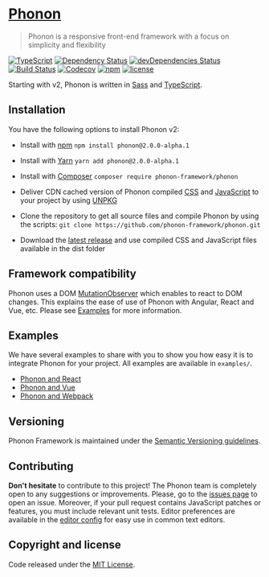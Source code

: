 # [Phonon](https://phonon-framework.github.io)

> Phonon is a responsive front-end framework with a focus on simplicity and flexibility

[![TypeScript](https://badges.frapsoft.com/typescript/code/typescript.svg?v=101)](https://github.com/ellerbrock/typescript-badges/)
[![Dependency Status](https://david-dm.org/phonon-framework/phonon.svg)](https://david-dm.org/phonon-framework/phonon)
[![devDependencies Status](https://david-dm.org/phonon-framework/phonon/dev-status.svg)](https://david-dm.org/phonon-framework/phonon)
[![Build Status](https://img.shields.io/travis/phonon-framework/phonon.svg?style=flat-square)](https://travis-ci.org/phonon-framework/phonon.svg?branch=master)
[![Codecov](https://codecov.io/gh/phonon-framework/phonon/branch/master/graph/badge.svg)](https://codecov.io/gh/phonon-framework/phonon)
[![npm](https://img.shields.io/npm/v/phonon.svg?style=flat-square)]()
[![license](https://img.shields.io/github/license/quark-dev/phonon.svg?style=flat-square)]()

Starting with v2, Phonon is written in [Sass](https://sass-lang.com) and [TypeScript](https://www.typescriptlang.org).


## Installation

You have the following options to install Phonon v2:

- Install with [npm](https://www.npmjs.com/package/phonon) `npm install phonon@2.0.0-alpha.1`
- Install with [Yarn](https://yarnpkg.com/en/package/phonon) `yarn add phonon@2.0.0-alpha.1`
- Install with [Composer](https://packagist.org/packages/phonon-framework/phonon) `composer require phonon-framework/phonon`

- Deliver CDN cached version of Phonon compiled [CSS](https://unpkg.com/phonon@2.0.0-alpha.1/dist/css/) and [JavaScript](https://unpkg.com/phonon@2.0.0-alpha.1/dist/js/) to your project by using [UNPKG](https://unpkg.com/phonon@2.0.0-alpha.1/)
- Clone the repository to get all source files and compile Phonon by using the scripts: `git clone https://github.com/phonon-framework/phonon.git`
- Download the [latest release](https://github.com/phonon-framework/phonon/releases) and use compiled CSS and JavaScript files available in the dist folder


## Framework compatibility

Phonon uses a DOM [MutationObserver](https://developer.mozilla.org/en-US/docs/Web/API/MutationObserver) which enables to react to DOM changes.
This explains the ease of use of Phonon with Angular, React and Vue, etc.
Please see [Examples](https://github.com/phonon-framework/phonon/tree/master#examples) for more information.


## Examples

We have several examples to share with you to show you how easy it is to integrate Phonon for your project.
All examples are available in `examples/`.

- [Phonon and React](https://github.com/phonon-framework/phonon/tree/master/examples/react-example)
- [Phonon and Vue](https://github.com/phonon-framework/phonon/tree/master/examples/vue-example)
- [Phonon and Webpack](https://github.com/phonon-framework/phonon/tree/master/examples/webpack-example)


## Versioning

Phonon Framework is maintained under the [Semantic Versioning guidelines](http://semver.org/).


## Contributing

**Don't hesitate** to contribute to this project! The Phonon team is completely open to any suggestions or improvements. Please, go to the [issues page](https://github.com/phonon-framework/phonon/issues) to open an issue.
Moreover, if your pull request contains JavaScript patches or features, you must include relevant unit tests.
Editor preferences are available in the [editor config](https://github.com/phonon-framework/phonon/blob/master/.editorconfig) for easy use in common text editors.


## Copyright and license

Code released under the [MIT License](https://github.com/phonon-framework/phonon/blob/master/LICENSE).
